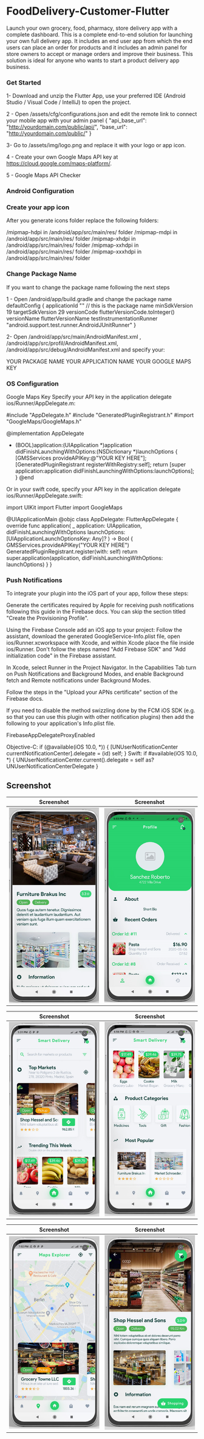# FoodDelivery-Customer-Flutter

Launch your own grocery, food, pharmacy, store delivery app with a complete dashboard. This is a complete end-to-end solution for launching your own full delivery app. It includes an end user app from which the end users can place an order for products and it includes an admin panel for store owners to accept or manage orders and improve their business. This solution is ideal for anyone who wants to start a product delivery app business.

### Get Started

1- Download and unzip the Flutter App, use your preferred IDE (Android Studio / Visual Code / IntelliJ) to open the project.

2 - Open /assets/cfg/configurations.json and edit the remote link to connect your mobile app with your admin panel
{
  "api_base_url": "http://yourdomain.com/public/api/",
  "base_url": "http://yourdomain.com/public/"
}

3- Go to /assets/img/logo.png and replace it with your logo or app icon.

4 - Create your own Google Maps API key at https://cloud.google.com/maps-platform/.

5 - Google Maps API Checker

### Android Configuration

### Create your app icon
After you generate icons folder replace the following folders:

/mipmap-hdpi in /android/app/src/main/res/ folder
/mipmap-mdpi in /android/app/src/main/res/ folder
/mipmap-xhdpi in /android/app/src/main/res/ folder
/mipmap-xxhdpi in /android/app/src/main/res/ folder
/mipmap-xxxhdpi in /android/app/src/main/res/ folder

### Change Package Name
If you want to change the package name following the next steps

1 - Open /android/app/build.gradle and change the package name
    defaultConfig {
        applicationId "<REPLACE WITH YOUR PACKAGE NAME>" // this is the package name
        minSdkVersion 19
        targetSdkVersion 29
        versionCode flutterVersionCode.toInteger()
        versionName flutterVersionName
        testInstrumentationRunner "android.support.test.runner.AndroidJUnitRunner"
    }
  
2- Open /android/app/src/main/AndroidManifest.xml , /android/app/src/profil/AndroidManifest.xml, /android/app/src/debug/AndroidManifest.xml and specify your:

YOUR PACKAGE NAME
YOUR APPLICATION NAME
YOUR GOOGLE MAPS KEY

### OS Configuration

Google Maps Key
Specify your API key in the application delegate ios/Runner/AppDelegate.m:

#include "AppDelegate.h"
#include "GeneratedPluginRegistrant.h"
#import "GoogleMaps/GoogleMaps.h"

@implementation AppDelegate

- (BOOL)application:(UIApplication *)application
    didFinishLaunchingWithOptions:(NSDictionary *)launchOptions {
  [GMSServices provideAPIKey:@"YOUR KEY HERE"];
  [GeneratedPluginRegistrant registerWithRegistry:self];
  return [super application:application didFinishLaunchingWithOptions:launchOptions];
}
@end

Or in your swift code, specify your API key in the application delegate ios/Runner/AppDelegate.swift:

import UIKit
import Flutter
import GoogleMaps

@UIApplicationMain
@objc class AppDelegate: FlutterAppDelegate {
  override func application(
    _ application: UIApplication,
    didFinishLaunchingWithOptions launchOptions: [UIApplicationLaunchOptionsKey: Any]?
  ) -> Bool {
    GMSServices.provideAPIKey("YOUR KEY HERE")
    GeneratedPluginRegistrant.register(with: self)
    return super.application(application, didFinishLaunchingWithOptions: launchOptions)
  }
}

### Push Notifications
To integrate your plugin into the iOS part of your app, follow these steps:

Generate the certificates required by Apple for receiving push notifications following this guide in the Firebase docs. You can skip the section titled "Create the Provisioning Profile".

Using the Firebase Console add an iOS app to your project: Follow the assistant, download the generated GoogleService-Info.plist file, open ios/Runner.xcworkspace with Xcode, and within Xcode place the file inside ios/Runner. Don't follow the steps named "Add Firebase SDK" and "Add initialization code" in the Firebase assistant.

In Xcode, select Runner in the Project Navigator. In the Capabilities Tab turn on Push Notifications and Background Modes, and enable Background fetch and Remote notifications under Background Modes.

Follow the steps in the "Upload your APNs certificate" section of the Firebase docs.

If you need to disable the method swizzling done by the FCM iOS SDK (e.g. so that you can use this plugin with other notification plugins) then add the following to your application's Info.plist file.

<key>FirebaseAppDelegateProxyEnabled</key>
<false/>

Objective-C:
if (@available(iOS 10.0, *)) {
  [UNUserNotificationCenter currentNotificationCenter].delegate = (id<UNUserNotificationCenterDelegate>) self;
}
Swift:
if #available(iOS 10.0, *) {
  UNUserNotificationCenter.current().delegate = self as? UNUserNotificationCenterDelegate
}

## Screenshot

|                Screenshot               | Screenshot |
|:---------------------------------------:|:-------------------------------------:|
| ![screenshot](screens/screen_1.png)   | ![screenshot](screens/screen_2.png)     |

|                Screenshot               | Screenshot |
|:---------------------------------------:|:-------------------------------------:|
| ![screenshot](screens/screen_3.png)   | ![screenshot](screens/screen_4.png)     |

|                Screenshot               | Screenshot |
|:---------------------------------------:|:-------------------------------------:|
| ![screenshot](screens/screen_5.png)   | ![screenshot](screens/screen_6.png)     |
